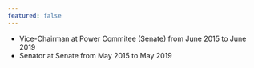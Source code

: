 ```yaml
---
featured: false
---
```

* Vice-Chairman at Power Commitee (Senate) from June 2015 to June 2019
* Senator at Senate from May 2015 to May 2019

